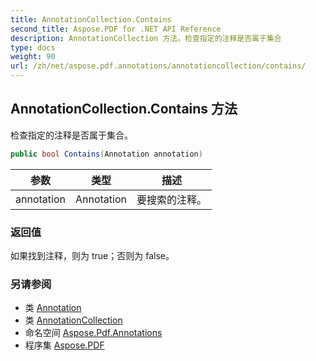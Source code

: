 ```yaml
---
title: AnnotationCollection.Contains
second_title: Aspose.PDF for .NET API Reference
description: AnnotationCollection 方法。检查指定的注释是否属于集合
type: docs
weight: 90
url: /zh/net/aspose.pdf.annotations/annotationcollection/contains/
---
```

## AnnotationCollection.Contains 方法

检查指定的注释是否属于集合。

```csharp
public bool Contains(Annotation annotation)
```

| 参数 | 类型 | 描述 |
| --- | --- | --- |
| annotation | Annotation | 要搜索的注释。 |

### 返回值

如果找到注释，则为 true；否则为 false。

### 另请参阅

* 类 [Annotation](../../annotation/)
* 类 [AnnotationCollection](../)
* 命名空间 [Aspose.Pdf.Annotations](../../../aspose.pdf.annotations/)
* 程序集 [Aspose.PDF](../../../)
